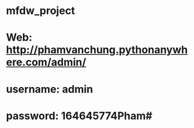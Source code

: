 # mfdw_project
# Web: http://phamvanchung.pythonanywhere.com/admin/
# username: admin
# password: 164645774Pham#
